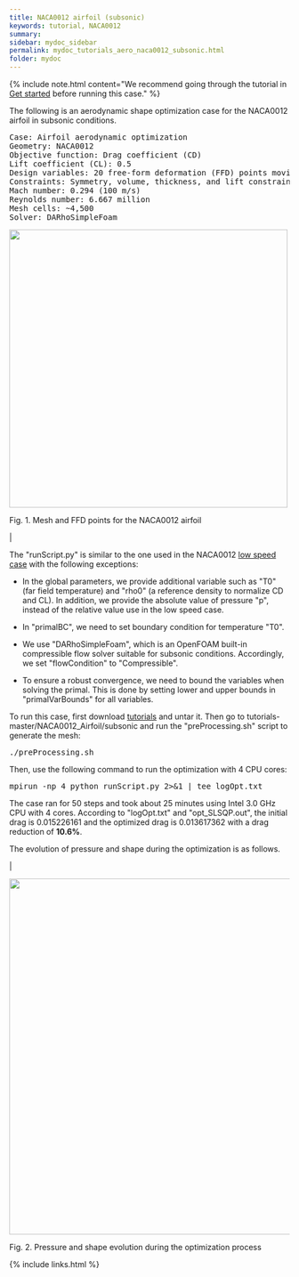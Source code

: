 ```yaml
---
title: NACA0012 airfoil (subsonic)
keywords: tutorial, NACA0012
summary: 
sidebar: mydoc_sidebar
permalink: mydoc_tutorials_aero_naca0012_subsonic.html
folder: mydoc
---
```


{% include note.html content="We recommend going through the tutorial in [Get started](mydoc_get_started_download_docker.html) before running this case." %}

The following is an aerodynamic shape optimization case for the NACA0012 airfoil in subsonic conditions. 

<pre>
Case: Airfoil aerodynamic optimization 
Geometry: NACA0012
Objective function: Drag coefficient (CD)
Lift coefficient (CL): 0.5
Design variables: 20 free-form deformation (FFD) points moving in the y direction, one angle of attack
Constraints: Symmetry, volume, thickness, and lift constraints (total number: 34)
Mach number: 0.294 (100 m/s)
Reynolds number: 6.667 million
Mesh cells: ~4,500
Solver: DARhoSimpleFoam
</pre>

<img src="{{ site.url }}{{ site.baseurl }}/images/tutorials/NACA0012_FFD.png" width="500" />

Fig. 1. Mesh and FFD points for the NACA0012 airfoil

|

The "runScript.py" is similar to the one used in the NACA0012 [low speed case](mydoc_get_started_runscript.html) with the following exceptions:

- In the global parameters, we provide additional variable such as "T0" (far field temperature) and "rho0" (a reference density to normalize CD and CL). In addition, we provide the absolute value of pressure "p", instead of the relative value use in the low speed case.

- In "primalBC", we need to set boundary condition for temperature "T0".

- We use "DARhoSimpleFoam", which is an OpenFOAM built-in compressible flow solver suitable for subsonic conditions. Accordingly, we set "flowCondition" to "Compressible".

- To ensure a robust convergence, we need to bound the variables when solving the primal. This is done by setting lower and upper bounds in "primalVarBounds" for all variables.

To run this case, first download [tutorials](https://github.com/DAFoam/tutorials/archive/master.tar.gz) and untar it. Then go to tutorials-master/NACA0012_Airfoil/subsonic and run the "preProcessing.sh" script to generate the mesh:

<pre>
./preProcessing.sh
</pre>

Then, use the following command to run the optimization with 4 CPU cores:

<pre>
mpirun -np 4 python runScript.py 2>&1 | tee logOpt.txt
</pre>

The case ran for 50 steps and took about 25 minutes using Intel 3.0 GHz CPU with 4 cores. According to "logOpt.txt" and "opt_SLSQP.out", the initial drag is 0.015226161 and the optimized drag is 0.013617362 with a drag reduction of **10.6%**.

The evolution of pressure and shape during the optimization is as follows.

|

<img src="{{ site.url }}{{ site.baseurl }}/images/tutorials/NACA0012_Subsonic_Movie.gif" width="640" />

Fig. 2. Pressure and shape evolution during the optimization process

{% include links.html %}
